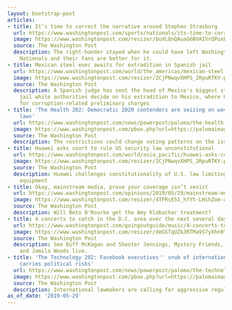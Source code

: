 ```yaml
---
layout: bootstrap-post
articles:
- title: It’s time to correct the narrative around Stephen Strasburg
  url: https://www.washingtonpost.com/sports/nationals/its-time-to-correct-the-narrative-around-stephen-strasburg/2019/05/29/66d2ae6e-8192-11e9-bce7-40b4105f7ca0_story.html
  image: https://www.washingtonpost.com/resizer/buVLQnQAuaG6BVAIVrQPuxbQuqA=/1484x0/arc-anglerfish-washpost-prod-washpost.s3.amazonaws.com/public/WPNPQSDNXEI6TO7HDR4Y7OAFGY.jpg
  source: The Washington Post
  description: The right-hander stayed when he could have left Washington, and the
    Nationals and their fans are better for it.
- title: Mexican steel exec awaits for extradition in Spanish jail
  url: https://www.washingtonpost.com/world/the_americas/mexican-steel-exec-awaits-for-extradition-in-spanish-jail/2019/05/29/63e098c0-8213-11e9-b585-e36b16a531aa_story.html
  image: https://www.washingtonpost.com/resizer/2CjPNwqvXHPS_2RpuRTKY-p3eVo=/1484x0/www.washingtonpost.com/pb/resources/img/twp-social-share.png
  source: The Washington Post
  description: A Spanish judge has sent the head of Mexico's biggest steelmaker to
    jail while authorities decide on his extradition to Mexico, where he's wanted
    for corruption-related preliminary charges
- title: 'The Health 202: Democratic 2020 contenders are seizing on wave of antiabortion
    laws'
  url: https://www.washingtonpost.com/news/powerpost/paloma/the-health-202/2019/05/29/the-health-202-democratic-2020-contenders-are-seizing-on-wave-of-antiabortion-laws/5ced7201a7a0a46b92a3fe60/
  image: https://www.washingtonpost.com/pbox.php?url=https://palomaimages.washingtonpost.com/pr2/8c799caaab22da40658d1d0618790295-6720-4480-70-8-Q3YSKDTXHUI6TPJFZGEVKXTXMY.jpg&w=1484&op=resize&opt=1&filter=antialias&t=20170517
  source: The Washington Post
  description: The restrictions could change voting patterns on the issue.
- title: Huawei asks court to rule US security law unconstitutional
  url: https://www.washingtonpost.com/world/asia_pacific/huawei-asks-court-to-rule-us-security-law-unconstitutional/2019/05/29/fda757c0-8211-11e9-b585-e36b16a531aa_story.html
  image: https://www.washingtonpost.com/resizer/2CjPNwqvXHPS_2RpuRTKY-p3eVo=/1484x0/www.washingtonpost.com/pb/resources/img/twp-social-share.png
  source: The Washington Post
  description: Huawei challenges constitutionality of U.S. law limiting sales of telecom
    equipment
- title: Okay, mainstream media, prove your coverage isn’t sexist
  url: https://www.washingtonpost.com/opinions/2019/05/29/mainstream-media-ok-prove-your-coverage-isnt-sexist/
  image: https://www.washingtonpost.com/resizer/4TFRsE51_hfYt-LHihZom-aUvl0=/1484x0/arc-anglerfish-washpost-prod-washpost.s3.amazonaws.com/public/NM44EWT6RYI6TMPTWIZ74WAR54.jpg
  source: The Washington Post
  description: Will Beto O'Rourke get the Amy Klobuchar treatment?
- title: 4 concerts to catch in the D.C. area over the next several days
  url: https://www.washingtonpost.com/goingoutguide/music/4-concerts-to-catch-in-the-dc-area-over-the-next-several-days/2019/05/28/4012bf22-7d63-11e9-a5b3-34f3edf1351e_story.html
  image: https://www.washingtonpost.com/resizer/deGSTqUZk3RTMa9S7yXhn9YD2lw=/1484x0/arc-anglerfish-washpost-prod-washpost.s3.amazonaws.com/public/W5L5FJD6FEI6TC5XB7DZNTZOYA.jpg
  source: The Washington Post
  description: See Duff McKagan and Shooter Jennings, Mystery Friends, Thouxanbanfauni
    and Jamila Woods live.
- title: 'The Technology 202: Facebook executives'' snub of international lawmakers
    carries political risks'
  url: https://www.washingtonpost.com/news/powerpost/paloma/the-technology-202/2019/05/29/the-technology-202-facebook-executives-snub-of-international-lawmakers-carries-political-risks/5cedaec6a7a0a46b92a3fe72/
  image: https://www.washingtonpost.com/pbox.php?url=https://palomaimages.washingtonpost.com/pr2/2b20db5bca68f25a8e55de3b475db0fa-5472-3648-70-8-3IIXHWDTJMI6TEZRGC6FQNXURY.jpg&w=1484&op=resize&opt=1&filter=antialias&t=20170517
  source: The Washington Post
  description: International lawmakers are calling for aggressive regulation.
as_of_date: '2019-05-29'
---
```


